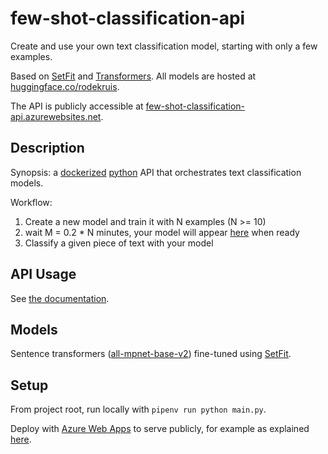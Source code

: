 # few-shot-classification-api
Create and use your own text classification model, starting with only a few examples.

Based on [SetFit](https://arxiv.org/abs/2209.11055) and [Transformers](https://huggingface.co/docs/transformers/index).
All models are hosted at [huggingface.co/rodekruis](https://huggingface.co/rodekruis).

The API is publicly accessible at [few-shot-classification-api.azurewebsites.net](https://few-shot-classification-api.azurewebsites.net/docs).

## Description

Synopsis: a [dockerized](https://www.docker.com/) [python](https://www.python.org/) API that orchestrates text classification models.

Workflow: 

1. Create a new model and train it with N examples (N >= 10)
2. wait M = 0.2 * N minutes, your model will appear [here](https://huggingface.co/rodekruis) when ready
3. Classify a given piece of text with your model

## API Usage

See [the documentation](https://few-shot-classification-api.readthedocs.io/).

## Models

Sentence transformers ([all-mpnet-base-v2](https://huggingface.co/sentence-transformers/all-mpnet-base-v2)) fine-tuned using [SetFit](https://arxiv.org/abs/2209.11055).

## Setup

From project root, run locally with `pipenv run python main.py`.

Deploy with [Azure Web Apps](https://azure.microsoft.com/en-us/services/app-service/web/) to serve publicly, for example as explained [here](https://medium.com/nerd-for-tech/deploying-a-simple-fastapi-in-azure-79c59c430064).
